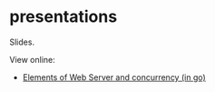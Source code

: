 # presentations
Slides.

View online:

- [Elements of Web Server and concurrency (in go)](http://talks.godoc.org/github.com/Deleplace/presentations/2016/elements-of-web-server-in-go.slide)
